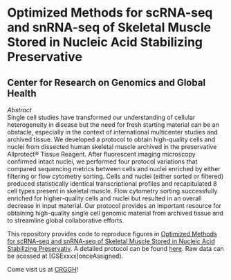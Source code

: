 # Optimized Methods for scRNA-seq and snRNA-seq of Skeletal Muscle Stored in Nucleic Acid Stabilizing Preservative
## Center for Research on Genomics and Global Health
_Abstract_ <br>
Single cell studies have transformed our understanding of cellular heterogeneity in disease but the need for fresh starting material can be an obstacle, especially in the context of international multicenter studies and archived tissue. We developed a protocol to obtain high-quality cells and nuclei from dissected human skeletal muscle archived in the preservative Allprotect® Tissue Reagent. After fluorescent imaging microscopy confirmed intact nuclei, we performed four protocol variations that compared sequencing metrics between cells and nuclei enriched by either filtering or flow cytometry sorting. Cells and nuclei (either sorted or filtered) produced statistically identical transcriptional profiles and recapitulated 8 cell types present in skeletal muscle. Flow cytometry sorting successfully enriched for higher-quality cells and nuclei but resulted in an overall decrease in input material. Our protocol provides an important resource for obtaining high-quality single cell genomic material from archived tissue and to streamline global collaborative efforts.

This repository provides code to reproduce figures in [Optimized Methods for scRNA-seq and snRNA-seq of Skeletal Muscle Stored in Nucleic Acid Stabilizing Preservativ](finalwebsite). A detailed protocol can be found [here](protocols.io). Raw data can be acessed at [GSExxxx]onceAssigned). 

Come visit us at [CRGGH](https://www.genome.gov/about-nhgri/Center-for-Research-on-Genomics-and-Global-Health)!

